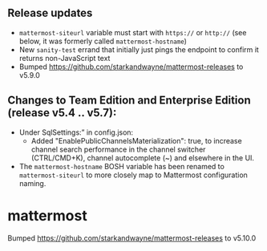 ## Release updates

* `mattermost-siteurl` variable must start with `https://` or `http://` (see below, it was formerly called `mattermost-hostname`)
* New `sanity-test` errand that initially just pings the endpoint to confirm it returns non-JavaScript text
* Bumped https://github.com/starkandwayne/mattermost-releases to v5.9.0

## Changes to Team Edition and Enterprise Edition (release v5.4 .. v5.7):

* Under SqlSettings:” in config.json:
  * Added "EnablePublicChannelsMaterialization": true, to increase channel search performance in the channel switcher (CTRL/CMD+K), channel autocomplete (~) and elsewhere in the UI.
* The `mattermost-hostname` BOSH variable has been renamed to `mattermost-siteurl` to more closely map to Mattermost configuration naming.


# mattermost
Bumped https://github.com/starkandwayne/mattermost-releases to v5.10.0
